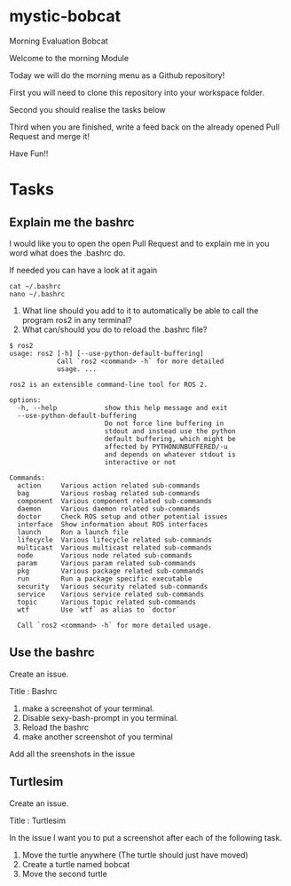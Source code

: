 # mystic-bobcat
Morning Evaluation Bobcat

Welcome to the morning Module

Today we will do the morning menu as a Github repository!

First you will need to clone this repository into your workspace folder.

Second you should realise the tasks below

Third when you are finished, write a feed back on the already opened Pull Request and merge it!

Have Fun!!

# Tasks

## Explain me the bashrc

I would like you to open the open Pull Request and to explain me in you word what does the .bashrc do.

If needed you can have a look at it again
```
cat ~/.bashrc
nano ~/.bashrc
```

1. What line should you add to it to automatically be able to call the program ros2 in any terminal?
1. What can/should you do to reload the .bashrc file?

```
$ ros2
usage: ros2 [-h] [--use-python-default-buffering]
            Call `ros2 <command> -h` for more detailed
            usage. ...

ros2 is an extensible command-line tool for ROS 2.

options:
  -h, --help            show this help message and exit
  --use-python-default-buffering
                        Do not force line buffering in
                        stdout and instead use the python
                        default buffering, which might be
                        affected by PYTHONUNBUFFERED/-u
                        and depends on whatever stdout is
                        interactive or not

Commands:
  action     Various action related sub-commands
  bag        Various rosbag related sub-commands
  component  Various component related sub-commands
  daemon     Various daemon related sub-commands
  doctor     Check ROS setup and other potential issues
  interface  Show information about ROS interfaces
  launch     Run a launch file
  lifecycle  Various lifecycle related sub-commands
  multicast  Various multicast related sub-commands
  node       Various node related sub-commands
  param      Various param related sub-commands
  pkg        Various package related sub-commands
  run        Run a package specific executable
  security   Various security related sub-commands
  service    Various service related sub-commands
  topic      Various topic related sub-commands
  wtf        Use `wtf` as alias to `doctor`

  Call `ros2 <command> -h` for more detailed usage.
```

## Use the bashrc

Create an issue.

Title : Bashrc

1. make a screenshot of your terminal. 
1. Disable sexy-bash-prompt in you terminal. 
1. Reload the bashrc
1. make another screenshot of you terminal

Add all the sreenshots in the issue

## Turtlesim

Create an issue.

Title : Turtlesim

In the issue I want you to put a screenshot after each of the following task.

1. Move the turtle anywhere (The turtle should just have moved)
1. Create a turtle named bobcat
1. Move the second turtle